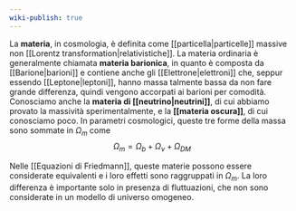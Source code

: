 ```yaml
---
wiki-publish: true
---
```

La **materia**, in cosmologia, è definita come [[particella|particelle]] massive non [[Lorentz transformation|relativistiche]]. La materia ordinaria è generalmente chiamata **materia barionica**, in quanto è composta da [[Barione|barioni]] e contiene anche gli [[Elettrone|elettroni]] che, seppur essendo [[Leptone|leptoni]], hanno massa talmente bassa da non fare grande differenza, quindi vengono accorpati ai barioni per comodità. Conosciamo anche la **materia di [[neutrino|neutrini]]**, di cui abbiamo provato la massività sperimentalmente, e la **[[materia oscura]]**, di cui conosciamo poco. In parametri cosmologici, queste tre forme della massa sono sommate in $\Omega_{m}$ come
$$\Omega_{m}=\Omega_{b}+\Omega_{\nu}+\Omega_{DM}$$

Nelle [[Equazioni di Friedmann]], queste materie possono essere considerate equivalenti e i loro effetti sono raggruppati in $\Omega_{m}$. La loro differenza è importante solo in presenza di fluttuazioni, che non sono considerate in un modello di universo omogeneo.
